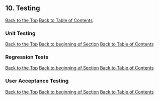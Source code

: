 ## <a name="testing"></a> 10. Testing

[Back to the Top](#testing)  [Back to Table of Contents](#codingStandardsTOC)

### <a name="unit"></a> Unit Testing

[Back to the Top](#unit) [Back to beginning of Section](#testing) [Back to Table of Contents](#codingStandardsTOC)

### <a name="regression"></a> Regression Tests    

[Back to the Top](#regression) [Back to beginning of Section](#testing) [Back to Table of Contents](#codingStandardsTOC)

### <a name="uat"></a> User Acceptance Testing

[Back to the Top](#uat) [Back to beginning of Section](#testing) [Back to Table of Contents](#codingStandardsTOC)